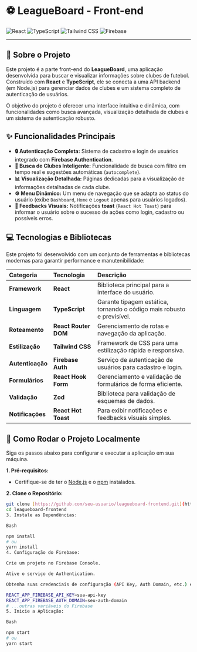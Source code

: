 # ⚽ LeagueBoard - Front-end

![React](https://img.shields.io/badge/react-61DAFB?style=for-the-badge&logo=react&logoColor=white)
![TypeScript](https://img.shields.io/badge/typescript-3178C6?style=for-the-badge&logo=typescript&logoColor=white)
![Tailwind CSS](https://img.shields.io/badge/tailwind_css-38B2AC?style=for-the-badge&logo=tailwind-css&logoColor=white)
![Firebase](https://img.shields.io/badge/firebase-FFCA28?style=for-the-badge&logo=firebase&logoColor=black)

---

## 🎯 Sobre o Projeto

Este projeto é a parte front-end do **LeagueBoard**, uma aplicação desenvolvida para buscar e visualizar informações sobre clubes de futebol. Construído com **React** e **TypeScript**, ele se conecta a uma API backend (em Node.js) para gerenciar dados de clubes e um sistema completo de autenticação de usuários.

O objetivo do projeto é oferecer uma interface intuitiva e dinâmica, com funcionalidades como busca avançada, visualização detalhada de clubes e um sistema de autenticação robusto.

## ✨ Funcionalidades Principais

- **🔒 Autenticação Completa:** Sistema de cadastro e login de usuários integrado com **Firebase Authentication**.
- **🔎 Busca de Clubes Inteligente:** Funcionalidade de busca com filtro em tempo real e sugestões automáticas (`autocomplete`).
- **📊 Visualização Detalhada:** Páginas dedicadas para a visualização de informações detalhadas de cada clube.
- **⚙️ Menu Dinâmico:** Um menu de navegação que se adapta ao status do usuário (exibe `Dashboard`, `Home` e `Logout` apenas para usuários logados).
- **🚀 Feedbacks Visuais:** Notificações **toast** (`React Hot Toast`) para informar o usuário sobre o sucesso de ações como login, cadastro ou possíveis erros.

## 💻 Tecnologias e Bibliotecas

Este projeto foi desenvolvido com um conjunto de ferramentas e bibliotecas modernas para garantir performance e manutenibilidade:

| Categoria | Tecnologia | Descrição |
| :--- | :--- | :--- |
| **Framework** | **React** | Biblioteca principal para a interface do usuário. |
| **Linguagem** | **TypeScript** | Garante tipagem estática, tornando o código mais robusto e previsível. |
| **Roteamento** | **React Router DOM** | Gerenciamento de rotas e navegação da aplicação. |
| **Estilização** | **Tailwind CSS** | Framework de CSS para uma estilização rápida e responsiva. |
| **Autenticação** | **Firebase Auth** | Serviço de autenticação de usuários para cadastro e login. |
| **Formulários** | **React Hook Form** | Gerenciamento e validação de formulários de forma eficiente. |
| **Validação** | **Zod** | Biblioteca para validação de esquemas de dados. |
| **Notificações** | **React Hot Toast** | Para exibir notificações e feedbacks visuais simples. |

## 🚀 Como Rodar o Projeto Localmente

Siga os passos abaixo para configurar e executar a aplicação em sua máquina.

**1. Pré-requisitos:**

- Certifique-se de ter o [Node.js](https://nodejs.org/en/) e o [npm](https://www.npmjs.com/) instalados.

**2. Clone o Repositório:**

```bash
git clone [https://github.com/seu-usuario/leagueboard-frontend.git](https://github.com/seu-usuario/leagueboard-frontend.git)
cd leagueboard-frontend
3. Instale as Dependências:

Bash

npm install
# ou
yarn install
4. Configuração do Firebase:

Crie um projeto no Firebase Console.

Ative o serviço de Authentication.

Obtenha suas credenciais de configuração (API Key, Auth Domain, etc.) e crie um arquivo .env na raiz do projeto com as seguintes variáveis:

REACT_APP_FIREBASE_API_KEY=sua-api-key
REACT_APP_FIREBASE_AUTH_DOMAIN=seu-auth-domain
# ...outras variáveis do Firebase
5. Inicie a Aplicação:

Bash

npm start
# ou
yarn start

